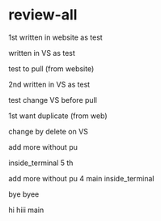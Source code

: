# review-all

1st written in website as test

written in VS as test

test to pull (from website)


2nd written in VS as test

test change VS before pull

1st want duplicate (from web)

change by delete on VS

add more without pu

 inside_terminal
5 th


add more without pu 4
 main
 inside_terminal

 bye
 byee

 
 hi
 hiii
 main
